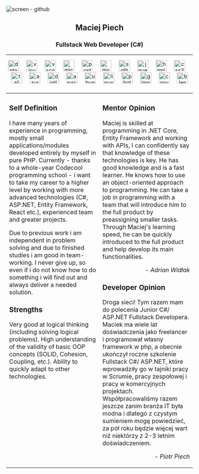 ![screen - github](https://github.com/LosHunterros/LosHunterros/assets/123071857/1b2baf46-9e5b-4274-9166-06cf929f626a)

<div class="text-center">
  <h2 align="center">
  Maciej Piech
  </h2>
  <h3 align="center">Fullstack Web Developer (C#)</h3>
</div>

<hr />

<div align="center">
  <img src="https://cdn.jsdelivr.net/gh/devicons/devicon/icons/dotnetcore/dotnetcore-original.svg" height="30" alt="dotnetcore logo"  />
  <img width="12" />
  <img src="https://cdn.jsdelivr.net/gh/devicons/devicon/icons/visualstudio/visualstudio-plain.svg" height="30" alt="visualstudio logo"  />
  <img width="12" />
  <img src="https://cdn.jsdelivr.net/gh/devicons/devicon/icons/vscode/vscode-original.svg" height="30" alt="vscode logo"  />
  <img width="12" />
  <img src="https://cdn.jsdelivr.net/gh/devicons/devicon/icons/microsoftsqlserver/microsoftsqlserver-plain.svg" height="30" alt="microsoftsqlserver logo"  />
  <img width="12" />
  <img src="https://cdn.jsdelivr.net/gh/devicons/devicon/icons/postgresql/postgresql-original.svg" height="30" alt="postgresql logo"  />
  <img width="12" />
  <img src="https://cdn.jsdelivr.net/gh/devicons/devicon/icons/mysql/mysql-original.svg" height="30" alt="mysql logo"  />
  <img width="12" />
  <img src="https://cdn.jsdelivr.net/gh/devicons/devicon/icons/sqlite/sqlite-original.svg" height="30" alt="sqlite logo"  />
  <img width="12" />
  <img src="https://cdn.jsdelivr.net/gh/devicons/devicon/icons/jquery/jquery-original.svg" height="30" alt="jquery logo"  />
  <img width="12" />
  <img src="https://cdn.jsdelivr.net/gh/devicons/devicon/icons/html5/html5-original.svg" height="30" alt="html5 logo"  />
  <img width="12" />
  <img src="https://cdn.jsdelivr.net/gh/devicons/devicon/icons/css3/css3-original.svg" height="30" alt="css3 logo"  />
  <img width="12" />
  <img src="https://cdn.jsdelivr.net/gh/devicons/devicon/icons/tailwindcss/tailwindcss-original-wordmark.svg" height="30" alt="tailwindcss logo"  />
  <img width="12" />
  <img src="https://cdn.jsdelivr.net/gh/devicons/devicon/icons/azure/azure-original.svg" height="30" alt="azure logo"  />
  <img width="12" />
  <img src="https://cdn.jsdelivr.net/gh/devicons/devicon/icons/digitalocean/digitalocean-original.svg" height="30" alt="digitalocean logo"  />
  <img width="12" />
  <img src="https://cdn.jsdelivr.net/gh/devicons/devicon/icons/apache/apache-original.svg" height="30" alt="apache logo"  />
  <img width="12" />
  <img src="https://cdn.jsdelivr.net/gh/devicons/devicon/icons/ubuntu/ubuntu-plain.svg" height="30" alt="ubuntu logo"  />
  <img width="12" />
  <img src="https://cdn.jsdelivr.net/gh/devicons/devicon/icons/linux/linux-original.svg" height="30" alt="linux logo"  />
  <img width="12" />
  <img src="https://cdn.jsdelivr.net/gh/devicons/devicon/icons/photoshop/photoshop-plain.svg" height="30" alt="photoshop logo"  />
  <img width="12" />
  <img src="https://cdn.jsdelivr.net/gh/devicons/devicon/icons/gimp/gimp-original.svg" height="30" alt="gimp logo"  />
  <img width="12" />
  <img src="https://cdn.jsdelivr.net/gh/devicons/devicon/icons/canva/canva-original.svg" height="30" alt="canva logo"  />
  <img width="12" />
  <img src="https://cdn.jsdelivr.net/gh/devicons/devicon/icons/blender/blender-original.svg" height="30" alt="blender logo"  />
</div>

###

<table width="100%">
  <tr width="100%">
    <td width="50%" valign="top"><p align="left">
      <h3>Self Definition</h3>
      <p>I have many years of experience in programming, mostly small applications/modules developed entirely by myself in pure PHP. Currently - thanks to a whole-year Codecool programming school - i want to take my career to a higher level by working with more advanced technologies (C#, ASP.NET, Entity Framework, React etc.), experienced team and greater projects.</p>
      </p>Due to previous work i am independent in problem solving and due to finished studies i am good in team-working. I never give up, so even if i do not know how to do something i will find out and always deliver a needed solution.</p>
      <h3>Strengths</h3>
      <p>Very good at logical thinking (including solving logical problems). High understanding of the validity of basic OOP concepts (SOLID, Cohesion, Coupling, etc.). Ability to quickly adapt to other technologies.</p>
    </td>
    <td width="50%" valign="top"><p align="right">
      <h3>Mentor Opinion</h3>
      <p>Maciej is skilled at programming in .NET Core, Entity Framework and working with APIs, I can confidently say that knowledge of these technologies is key. He has good knowledge and is a fast learner. He knows how to use an object-oriented approach to programming. He can take a job in programming with a team that will introduce him to the full product by preassigning smaller tasks. Through Maciej's learning speed, he can be quickly introduced to the full product and help develop its main functionalities.</p>
      <p align="right"><i>- Adrian Widłak</i></p>
      <h3>Developer Opinion</h3>
      <p>Droga sieci! Tym razem mam do polecenia Junior C#/ ASP.NET Fullstack Developera. Maciek ma wiele lat doświadczenia jako freelancer i programował własny framework w php, a obecnie ukończył roczne szkolenie Fullstack C#/ ASP.NET, które wprowadziły go w tajniki pracy w Scrumie, pracy zespołowej i pracy w komercyjnych projektach. Współpracowaliśmy razem jeszcze zanim branża IT była modna i dlatego z czystym sumieniem mogę powiedzieć, za pół roku będzie więcej wart niż niektórzy z 2-3 letnim doświadczeniem.</p>
      <p align="right"><i>- Piotr Piech</i></p>
    </td>
  </tr>
</table>

<!--
**LosHunterros/LosHunterros** is a ✨ _special_ ✨ repository because its `README.md` (this file) appears on your GitHub profile.

Here are some ideas to get you started:

- 🔭 I’m currently working on ...
- 🌱 I’m currently learning ...
- 👯 I’m looking to collaborate on ...
- 🤔 I’m looking for help with ...
- 💬 Ask me about ...
- 📫 How to reach me: ...
- 😄 Pronouns: ...
- ⚡ Fun fact: ...
-->
